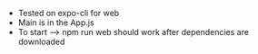 - Tested on expo-cli for web
- Main is in the App.js
- To start --> npm run web should work after dependencies are downloaded
